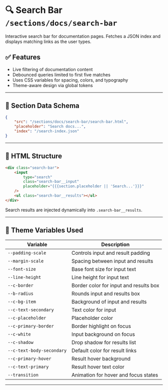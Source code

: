# 🔍 Search Bar `/sections/docs/search-bar`

Interactive search bar for documentation pages. Fetches a JSON index and displays matching links as the user types.

## ✅ Features

-   Live filtering of documentation content
-   Debounced queries limited to first five matches
-   Uses CSS variables for spacing, colors, and typography
-   Theme-aware design via global tokens

---

## 🧾 Section Data Schema

```json
{
	"src": "/sections/docs/search-bar/search-bar.html",
	"placeholder": "Search docs...",
	"index": "/search-index.json"
}
```

---

## 🧱 HTML Structure

```html
<div class="search-bar">
	<input
		type="search"
		class="search-bar__input"
		placeholder="{{{section.placeholder || 'Search...'}}}"
	/>
	<ul class="search-bar__results"></ul>
</div>
```

Search results are injected dynamically into `.search-bar__results`.

---

## 🎨 Theme Variables Used

| Variable                  | Description                            |
| ------------------------- | -------------------------------------- |
| `--padding-scale`         | Controls input and result padding      |
| `--margin-scale`          | Spacing between input and results      |
| `--font-size`             | Base font size for input text          |
| `--line-height`           | Line height for input text             |
| `--c-border`              | Border color for input and results box |
| `--b-radius`              | Rounds input and results box           |
| `--c-bg-item`             | Background of input and results        |
| `--c-text-secondary`      | Text color for input                   |
| `--c-placeholder`         | Placeholder color                      |
| `--c-primary-border`      | Border highlight on focus              |
| `--c-white`               | Input background on focus              |
| `--c-shadow`              | Drop shadow for results list           |
| `--c-text-body-secondary` | Default color for result links         |
| `--c-primary-hover`       | Result hover background                |
| `--c-text-primary`        | Result hover text color                |
| `--transition`            | Animation for hover and focus states   |

---
